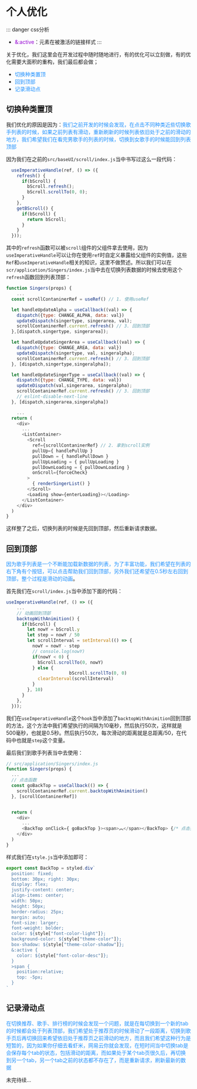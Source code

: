 # 个人优化

::: danger
css分析
+ <font color=#9400D3>&:active</font>：元素在被激活的链接样式
:::

关于优化，我们这里会在开发过程中随时随地进行，有的优化可以立刻做，有的优化需要大面积的重构，我们最后都会做；
+ <font color=#1E90FF>切换种类置顶</font>
+ <font color=#1E90FF>回到顶部</font>
+ <font color=#1E90FF>记录滑动点</font>

## 切换种类置顶
我们优化的原因是因为：<font color=#1E90FF>我们之前开发的时候会发现，在点击不同种类近些切换歌手列表的时候，如果之前列表有滑动，重新刷新的时候列表依旧处于之前的滑动的地方，我们希望我们在看完男歌手的列表的时候，切换到女歌手的时候能回到列表顶部</font>

因为我们在之前的`src/baseUI/scroll/index.js`当中书写过这么一段代码：
```javascript
  useImperativeHandle(ref, () => ({
    refresh() {
      if(bScroll) {
        bScroll.refresh();
        bScroll.scrollTo(0, 0);
      }
    },
    getBScroll() {
      if(bScroll) {
        return bScroll;
      }
    }
  }));
```
其中的`refresh`函数可以被`scroll`组件的父组件拿去使用，因为`useImperativeHandle`可以让你在使用`ref`时自定义暴露给父组件的实例值，这些`Ref`和`useImperativeHandle`相关的知识，这里不做赘述。所以我们可以在`scr/application/Singers/index.js`当中去在切换列表数据的时候去使用这个`refresh`函数回到列表顶部：
```javascript
function Singers(props) {
	...
  const scrollContaninerRef = useRef() // 1. 使用useRef

  let handleUpdateAlpha = useCallback((val) => {
    dispatch({type: CHANGE_ALPHA, data: val})
    updateDispatch(singertype, singerarea, val);
    scrollContaninerRef.current.refresh() // 3. 回到顶部
  },[dispatch,singertype, singerarea]);

  let handleUpdateSingerArea = useCallback((val) => {
    dispatch({type: CHANGE_AREA, data: val})
    updateDispatch(singertype, val, singeralpha);
    scrollContaninerRef.current.refresh() // 3. 回到顶部
  }, [dispatch,singertype,singeralpha]);

  let handleUpdateSingerType = useCallback((val) => {
    dispatch({type: CHANGE_TYPE, data: val})
    updateDispatch(val,singerarea, singeralpha);
    scrollContaninerRef.current.refresh() // 3. 回到顶部
    // eslint-disable-next-line
  }, [dispatch,singerarea,singeralpha])

	...
  return (
    <div>
      ...
      <ListContainer>
        <Scroll
          ref={scrollContaninerRef} // 2. 拿到scroll实例
          pullUp={ handlePullUp }
          pullDown = { handlePullDown }
          pullUpLoading = { pullUpLoading }
          pullDownLoading = { pullDownLoading }
          onScroll={forceCheck}
        >
          { renderSingerList() }
        </Scroll>
        <Loading show={enterLoading}></Loading>
      </ListContainer>
    </div>
  )
}
```
这样整了之后，切换列表的时候是先回到顶部，然后重新请求数据。

## 回到顶部
<font color=#1E90FF>因为歌手列表是一个不断能加载新数据的列表，为了丰富功能，我们希望在列表的右下角有个按钮，可以点击帮助我们回到顶部，另外我们还希望在0.5秒左右回到顶部，整个过程是滑动的动画</font>。

首先我们在`scroll/index.js`当中添加下面的代码：
```javascript
useImperativeHandle(ref, () => ({
    ...
    // 动画回到顶部
    backtopWithAnimition() {
      if(bScroll) {
        let nowY = bScroll.y
        let step = nowY / 50
        let scrollInterval = setInterval(() => {
          nowY = nowY - step
          // console.log(nowY)
          if(nowY < 0) {
            bScroll.scrollTo(0, nowY)
          } else {
						bScroll.scrollTo(0, 0)
            clearInterval(scrollInterval)
          }
        }, 10)
      }
    },
  }));
```
我们在`useImperativeHandle`这个`hook`当中添加了`backtopWithAnimition`回到顶部的方法，这个方法中我们希望执行的间隔为10毫秒，然后执行50次，这样就是500毫秒，也就是0.5秒。然后执行50次，每次滑动的距离就是总距离/50，在代码中也就是`step`这个变量。

最后我们到歌手列表当中去使用：
```javascript
// src/application/Singers/index.js
function Singers(props) {
  ...
  // 点击函数
  const goBackTop = useCallback(() => {
    scrollContaninerRef.current.backtopWithAnimition()
  }, [scrollContaninerRef])


  return (
    <div>
      ...
      <BackTop onClick={ goBackTop }><span>︽</span></BackTop> {/* 点击按钮 */}
    </div>
  )
}
```
样式我们在`style.js`当中添加即可：
```javascript
export const BackTop = styled.div`
  position: fixed;
  bottom: 30px; right: 30px;
  display: flex;
  justify-content: center;
  align-items: center;
  width: 50px;
  height: 50px;
  border-radius: 25px;
  margin: auto;
  font-size: larger;
  font-weight: bolder;
  color: ${style["font-color-light"]};
  background-color: ${style["theme-color"]};
  box-shadow: ${style["theme-color-shadow"]};
  &:active {
    color: ${style["font-color-desc"]};
  }
  >span {
    position:relative;
    top: -5px;
  }
`
```

## 记录滑动点
<font color=#1E90FF>在切换推荐、歌手、排行榜的时候会发现一个问题，就是在每切换到一个新的tab的时候都会处于列表顶部，我们希望处于推荐页的时候滑动了一段距离，切换到歌手页后再切换回来希望依旧处于推荐页之前滑动的地方，而且我们希望这种行为是短暂的，因为如果你仔细去看虾米，网易云你就会发现，在短时间当中切换tab是会保存每个tab的状态，包括滑动的距离，而如果处于某个tab页很久后，再切换到另一个tab，另一个tab之前的状态都不存在了，而是重新请求，刷新最新的数据</font>

未完待续...